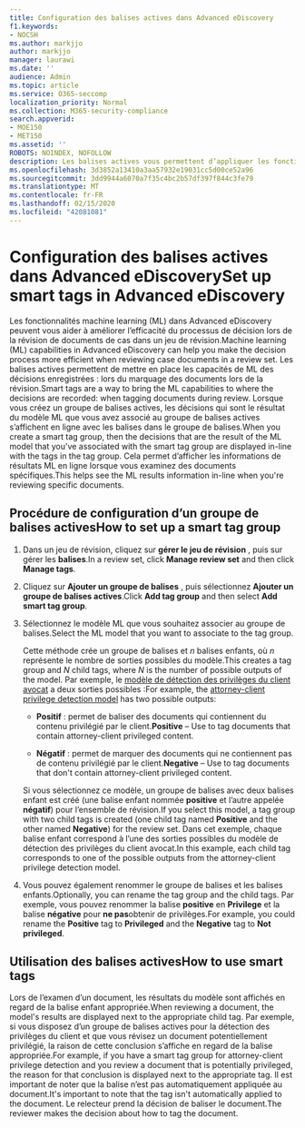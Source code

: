 ```yaml
---
title: Configuration des balises actives dans Advanced eDiscovery
f1.keywords:
- NOCSH
ms.author: markjjo
author: markjjo
manager: laurawi
ms.date: ''
audience: Admin
ms.topic: article
ms.service: O365-seccomp
localization_priority: Normal
ms.collection: M365-security-compliance
search.appverid:
- MOE150
- MET150
ms.assetid: ''
ROBOTS: NOINDEX, NOFOLLOW
description: Les balises actives vous permettent d’appliquer les fonctionnalités d’apprentissage automatique lors de la révision du contenu dans un cas avancé de découverte électronique. Utilisez des groupes de balises actives pour afficher les résultats des modèles de détection d’apprentissage automatique, tels que le modèle de privilège avocat-client.
ms.openlocfilehash: 3d3852a13410a3aa57932e19031cc5d00ce52a96
ms.sourcegitcommit: 3dd9944a6070a7f35c4bc2b57df397f844c3fe79
ms.translationtype: MT
ms.contentlocale: fr-FR
ms.lasthandoff: 02/15/2020
ms.locfileid: "42081081"
---
```

# <a name="set-up-smart-tags-in-advanced-ediscovery"></a><span data-ttu-id="d16cc-104">Configuration des balises actives dans Advanced eDiscovery</span><span class="sxs-lookup"><span data-stu-id="d16cc-104">Set up smart tags in Advanced eDiscovery</span></span>

<span data-ttu-id="d16cc-105">Les fonctionnalités machine learning (ML) dans Advanced eDiscovery peuvent vous aider à améliorer l’efficacité du processus de décision lors de la révision de documents de cas dans un jeu de révision.</span><span class="sxs-lookup"><span data-stu-id="d16cc-105">Machine learning (ML) capabilities in Advanced eDiscovery can help you make the decision process more efficient when reviewing case documents in a review set.</span></span> <span data-ttu-id="d16cc-106">Les balises actives permettent de mettre en place les capacités de ML des décisions enregistrées : lors du marquage des documents lors de la révision.</span><span class="sxs-lookup"><span data-stu-id="d16cc-106">Smart tags are a way to bring the ML capabilities to where the decisions are recorded: when tagging documents during review.</span></span> <span data-ttu-id="d16cc-107">Lorsque vous créez un groupe de balises actives, les décisions qui sont le résultat du modèle ML que vous avez associé au groupe de balises actives s’affichent en ligne avec les balises dans le groupe de balises.</span><span class="sxs-lookup"><span data-stu-id="d16cc-107">When you create a smart tag group, then the decisions that are the result of the ML model that you've associated with the smart tag group are displayed in-line with the tags in the tag group.</span></span> <span data-ttu-id="d16cc-108">Cela permet d’afficher les informations de résultats ML en ligne lorsque vous examinez des documents spécifiques.</span><span class="sxs-lookup"><span data-stu-id="d16cc-108">This helps see the ML results information in-line when you're reviewing specific documents.</span></span>

## <a name="how-to-set-up-a-smart-tag-group"></a><span data-ttu-id="d16cc-109">Procédure de configuration d’un groupe de balises actives</span><span class="sxs-lookup"><span data-stu-id="d16cc-109">How to set up a smart tag group</span></span>

1. <span data-ttu-id="d16cc-110">Dans un jeu de révision, cliquez sur **gérer le jeu de révision** , puis sur gérer les **balises**.</span><span class="sxs-lookup"><span data-stu-id="d16cc-110">In a review set, click **Manage review set** and then click **Manage tags**.</span></span>

2. <span data-ttu-id="d16cc-111">Cliquez sur **Ajouter un groupe de balises** , puis sélectionnez **Ajouter un groupe de balises actives**.</span><span class="sxs-lookup"><span data-stu-id="d16cc-111">Click **Add tag group** and then select **Add smart tag group**.</span></span>

3. <span data-ttu-id="d16cc-112">Sélectionnez le modèle ML que vous souhaitez associer au groupe de balises.</span><span class="sxs-lookup"><span data-stu-id="d16cc-112">Select the ML model that you want to associate to the tag group.</span></span>
    
   <span data-ttu-id="d16cc-113">Cette méthode crée un groupe de balises et *n* balises enfants, où *n* représente le nombre de sorties possibles du modèle.</span><span class="sxs-lookup"><span data-stu-id="d16cc-113">This creates a tag group and *N* child tags, where *N* is the number of possible outputs of the model.</span></span> <span data-ttu-id="d16cc-114">Par exemple, le [modèle de détection des privilèges du client avocat](attorney-privilege-detection.md) a deux sorties possibles :</span><span class="sxs-lookup"><span data-stu-id="d16cc-114">For example, the [attorney-client privilege detection model](attorney-privilege-detection.md) has two possible outputs:</span></span> 

   - <span data-ttu-id="d16cc-115">**Positif** : permet de baliser des documents qui contiennent du contenu privilégié par le client.</span><span class="sxs-lookup"><span data-stu-id="d16cc-115">**Positive** – Use to tag documents that contain attorney-client privileged content.</span></span>
   
   - <span data-ttu-id="d16cc-116">**Négatif** : permet de marquer des documents qui ne contiennent pas de contenu privilégié par le client.</span><span class="sxs-lookup"><span data-stu-id="d16cc-116">**Negative** – Use to tag documents that don't contain attorney-client privileged content.</span></span>
    
    <span data-ttu-id="d16cc-117">Si vous sélectionnez ce modèle, un groupe de balises avec deux balises enfant est créé (une balise enfant nommée **positive** et l’autre appelée **négatif**) pour l’ensemble de révision.</span><span class="sxs-lookup"><span data-stu-id="d16cc-117">If you select this model, a tag group with two child tags is created (one child tag named **Positive** and the other named **Negative**) for the review set.</span></span> <span data-ttu-id="d16cc-118">Dans cet exemple, chaque balise enfant correspond à l’une des sorties possibles du modèle de détection des privilèges du client avocat.</span><span class="sxs-lookup"><span data-stu-id="d16cc-118">In this example, each child tag corresponds to one of the possible outputs from the attorney-client privilege detection model.</span></span>

4. <span data-ttu-id="d16cc-119">Vous pouvez également renommer le groupe de balises et les balises enfants.</span><span class="sxs-lookup"><span data-stu-id="d16cc-119">Optionally, you can rename the tag group and the child tags.</span></span> <span data-ttu-id="d16cc-120">Par exemple, vous pouvez renommer la balise **positive** en **Privilege** et la balise **négative** pour **ne pas**obtenir de privilèges.</span><span class="sxs-lookup"><span data-stu-id="d16cc-120">For example, you could rename the **Positive** tag to **Privileged** and the **Negative** tag to **Not privileged**.</span></span>

## <a name="how-to-use-smart-tags"></a><span data-ttu-id="d16cc-121">Utilisation des balises actives</span><span class="sxs-lookup"><span data-stu-id="d16cc-121">How to use smart tags</span></span>

<span data-ttu-id="d16cc-122">Lors de l’examen d’un document, les résultats du modèle sont affichés en regard de la balise enfant appropriée.</span><span class="sxs-lookup"><span data-stu-id="d16cc-122">When reviewing a document, the model's results are displayed next to the appropriate child tag.</span></span> <span data-ttu-id="d16cc-123">Par exemple, si vous disposez d’un groupe de balises actives pour la détection des privilèges du client et que vous révisez un document potentiellement privilégié, la raison de cette conclusion s’affiche en regard de la balise appropriée.</span><span class="sxs-lookup"><span data-stu-id="d16cc-123">For example, if you have a smart tag group for attorney-client privilege detection and you review a document that is potentially privileged, the reason for that conclusion is displayed next to the appropriate tag.</span></span> <span data-ttu-id="d16cc-124">Il est important de noter que la balise n’est pas automatiquement appliquée au document.</span><span class="sxs-lookup"><span data-stu-id="d16cc-124">It's important to note that the tag isn't automatically applied to the document.</span></span> <span data-ttu-id="d16cc-125">Le relecteur prend la décision de baliser le document.</span><span class="sxs-lookup"><span data-stu-id="d16cc-125">The reviewer makes the decision about how to tag the document.</span></span>
